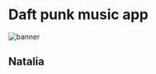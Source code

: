 # Daft punk music app

![banner](https://github.com/3pper/Music_app/blob/main/Assets/Music_App.png?raw=true)

## Natalia
